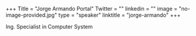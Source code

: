 +++
Title = "Jorge Armando Portal"
Twitter = ""
linkedin = ""
image = "no-image-provided.jpg"
type = "speaker"
linktitle = "jorge-armando"
+++

Ing. Specialist in Computer System